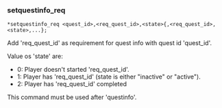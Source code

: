 ### setquestinfo_req
```
*setquestinfo_req <quest_id>,<req_quest_id>,<state>{,<req_quest_id>,<state>,...};
```

Add 'req_quest_id' as requirement for quest info with quest id 'quest_id'.

Value os 'state' are:
* 0: Player doesn't started 'req_quest_id'.
* 1: Player has 'req_quest_id' (state is either "inactive" or "active").
* 2: Player has 'req_quest_id' completed

This command must be used after 'questinfo'.

